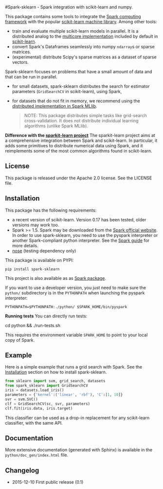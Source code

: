 #Spark-sklearn - Spark integration with scikit-learn and numpy.

This package contains some tools to integrate the [Spark computing framework](http://spark.apache.org/) with the popular [scikit-learn machine library](http://scikit-learn.org/stable/). Among other tools:
 - train and evaluate multiple scikit-learn models in parallel. It is a distributed analog to the [multicore implementation](https://pythonhosted.org/joblib/parallel.html) included by default in [scikit-learn](http://scikit-learn.org/stable/).
 - convert Spark's Dataframes seamlessly into numpy `ndarray`s or sparse matrices.
 - (experimental) distribute Scipy's sparse matrices as a dataset of sparse vectors.

Spark-sklearn focuses on problems that have a small amount of data and that can be run in parallel.
- for small datasets, spark-sklearn distributes the search for estimator parameters (`GridSearchCV` in scikit-learn), using Spark,
- for datasets that do not fit in memory, we recommend using the [distributed implementation in Spark MLlib](https://spark.apache.org/docs/latest/api/python/pyspark.mllib.html).

  > NOTE: This package distributes simple tasks like grid-search cross-validation. It does not distribute individual learning algorithms (unlike Spark MLlib).

**Difference with the [sparkit-learn project](https://github.com/lensacom/sparkit-learn)** The sparkit-learn project aims at a comprehensive integration between Spark and scikit-learn. In particular, it adds some primitives to distribute numerical data using Spark, and it reimplements some of the most common algorithms found in scikit-learn. 

## License

This package is released under the Apache 2.0 license. See the LICENSE file.

## Installation

This package has the following requirements:
 - a recent version of scikit-learn. Version 0.17 has been tested, older versions may work too.
 - Spark >= 1.5. Spark may be downloaded from the [Spark official website](http://spark.apache.org/). In order to use spark-sklearn, you need to use the pyspark interpreter or another Spark-compliant python interpreter. See the [Spark guide](https://spark.apache.org/docs/latest/programming-guide.html#overview) for more details.
 - [nose](https://nose.readthedocs.org) (testing dependency only)

This package is available on PYPI:

	pip install spark-sklearn

This project is also available as as [Spark package](http://spark-packages.org/package/databricks/spark-sklearn).

If you want to use a developer version, you just need to make sure the `python/` subdirectory is in the `PYTHONPATH` when launching the pyspark interpreter:

	PYTHONPATH=$PYTHONPATH:./python/ $SPARK_HOME/bin/pyspark

__Running tests__ You can directly run tests:

  cd python && ./run-tests.sh

This requires the environment variable `SPARK_HOME` to point to your local copy of Spark.

## Example

Here is a simple example that runs a grid search with Spark. See the [Installation](#Installation) section on how to install spark-sklearn.

```python
from sklearn import svm, grid_search, datasets
from spark_sklearn import GridSearchCV
iris = datasets.load_iris()
parameters = {'kernel':('linear', 'rbf'), 'C':[1, 10]}
svr = svm.SVC()
clf = GridSearchCV(sc, svr, parameters)
clf.fit(iris.data, iris.target)
```

This classifier can be used as a drop-in replacement for any scikit-learn classifier, with the same API.

## Documentation

More extensive documentation (generated with Sphinx) is available in the `python/doc_gen/index.html` file.

## Changelog

- 2015-12-10 First public release (0.1)

